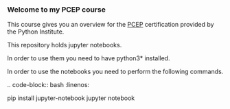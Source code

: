 ### Welcome to my PCEP course

This course gives you an overview for the [PCEP](https://pythoninstitute.org/certification/pcep-certification-entry-level/) certification provided by the Python Institute.

This repository holds jupyter notebooks.

In order to use them you need to have python3* installed.

In order to use the notebooks you need to perform the following commands.

.. code-block:: bash
   :linenos:
  
   pip install jupyter-notebook
   jupyter notebook 
